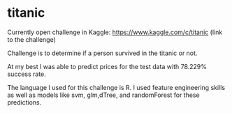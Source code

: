 # titanic
Currently open challenge in Kaggle: https://www.kaggle.com/c/titanic (link to the challenge)

Challenge is to determine if a person survived in the titanic or not.

At my best I was able to predict prices for the test data with 78.229% success rate. 

The language I used for this challenge is R. 
I used feature engineering skills as well as models like svm, glm,dTree, and randomForest for these predictions.
